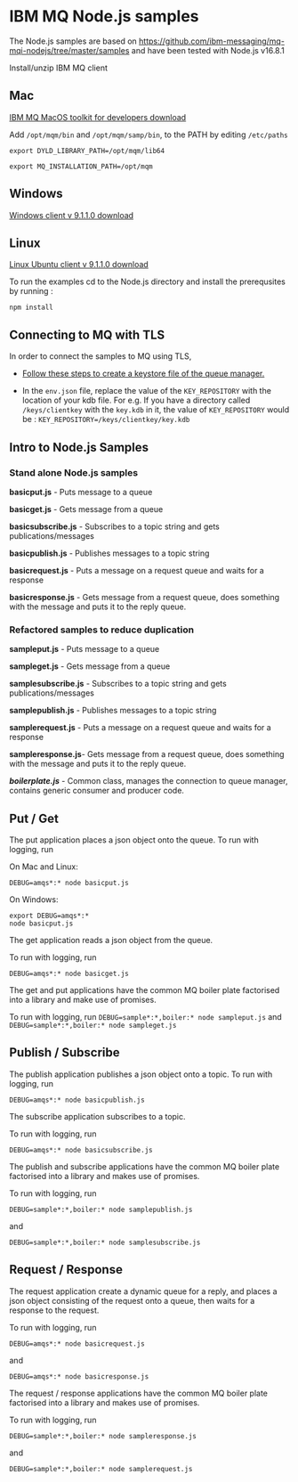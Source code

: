 # IBM MQ Node.js samples
The Node.js samples are based on https://github.com/ibm-messaging/mq-mqi-nodejs/tree/master/samples
and have been tested with Node.js v16.8.1


Install/unzip IBM MQ client

## Mac

[IBM MQ MacOS toolkit for developers download](https://public.dhe.ibm.com/ibmdl/export/pub/software/websphere/messaging/mqdev/mactoolkit/)

Add
`/opt/mqm/bin` and
`/opt/mqm/samp/bin`, to the PATH by editing `/etc/paths`

`export DYLD_LIBRARY_PATH=/opt/mqm/lib64`

`export MQ_INSTALLATION_PATH=/opt/mqm`

## Windows

[Windows client v 9.1.1.0 download](https://www-945.ibm.com/support/fixcentral/swg/selectFixes?parent=ibm~WebSphere&product=ibm/WebSphere/WebSphere+MQ&release=9.1.1&platform=Windows+64-bit,+x86&function=fixId&fixids=9.1.1.0-IBM-MQC-Win64+&useReleaseAsTarget=true&includeSupersedes=0)


## Linux

[Linux Ubuntu client v 9.1.1.0 download](https://www-945.ibm.com/support/fixcentral/swg/selectFixes?parent=ibm~WebSphere&product=ibm/WebSphere/WebSphere+MQ&release=9.1.1&platform=Linux+64-bit,x86_64&function=fixId&fixids=9.1.1.0-IBM-MQC-UbuntuLinuxX64+&useReleaseAsTarget=true&includeSupersedes=0)

To run the examples cd to the Node.js directory and install the
prerequsites by running :

`npm install`

Connecting to MQ with TLS
---
In order to connect the samples to MQ using TLS, 
- [Follow these steps to create a keystore file of the queue manager.](https://cloud.ibm.com/docs/mqcloud?topic=mqcloud-mqoc_configure_chl_ssl#download_cert)

- In the `env.json` file, replace the value of the `KEY_REPOSITORY` with the location of your kdb file. For e.g. If you have a directory called `/keys/clientkey` with the `key.kdb` in it, the value of `KEY_REPOSITORY` would be : `KEY_REPOSITORY=/keys/clientkey/key.kdb`

## Intro to Node.js Samples

### Stand alone Node.js samples

**basicput.js** - Puts message to a queue

**basicget.js** - Gets message from a queue

**basicsubscribe.js** - Subscribes to a topic string and gets publications/messages

**basicpublish.js** - Publishes messages to a topic string

**basicrequest.js** - Puts a message on a request queue and waits for a response

**basicresponse.js** - Gets message from a request queue, does something with the message and puts it to the reply queue.


### Refactored samples to reduce duplication

**sampleput.js** - Puts message to a queue

**sampleget.js** - Gets message from a queue

**samplesubscribe.js** - Subscribes to a topic string and gets publications/messages

**samplepublish.js** - Publishes messages to a topic string

**samplerequest.js** - Puts a message on a request queue and waits for a response

**sampleresponse.js**- Gets message from a request queue, does something with the message and puts it to the reply queue.

***boilerplate.js*** - Common class, manages the connection to queue manager, contains generic consumer and producer code.


## Put / Get
The put application places a json object onto the queue.
To run with logging, run

On Mac and Linux:

`DEBUG=amqs*:* node basicput.js`

On Windows:
````
export DEBUG=amqs*:*
node basicput.js
````

The get application reads a json object from the queue.

To run with logging, run

`DEBUG=amqs*:* node basicget.js`

The get and put applications have the common MQ boiler plate
factorised into a library and make use of
promises.

To run with logging, run
`DEBUG=sample*:*,boiler:* node sampleput.js`
and
`DEBUG=sample*:*,boiler:* node sampleget.js`


## Publish / Subscribe
The publish application publishes a json object onto a topic.
To run with logging, run

`DEBUG=amqs*:* node basicpublish.js`

The subscribe application subscribes to a
topic.

To run with logging, run

`DEBUG=amqs*:* node basicsubscribe.js`

The publish and subscribe applications have the common MQ boiler plate
factorised into a library and makes use of
promises.

To run with logging, run

`DEBUG=sample*:*,boiler:* node samplepublish.js`

and

`DEBUG=sample*:*,boiler:* node samplesubscribe.js`


## Request / Response
The request application create a dynamic queue for a reply, and
places a json object consisting of the request onto a queue, then waits
for a response to the request.

To run with logging, run

`DEBUG=amqs*:* node basicrequest.js`

and

`DEBUG=amqs*:* node basicresponse.js`


The request / response applications have the common MQ boiler plate
factorised into a library and makes use of
promises.

To run with logging, run

`DEBUG=sample*:*,boiler:* node sampleresponse.js`

and

`DEBUG=sample*:*,boiler:* node samplerequest.js`
